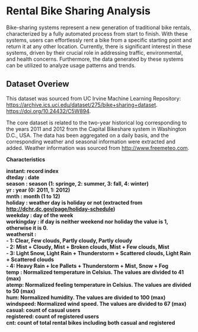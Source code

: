 # Rental Bike Sharing Analysis

Bike-sharing systems represent a new generation of traditional bike rentals, characterized by a fully automated process from start to finish. With these systems, users can effortlessly rent a bike from a specific starting point and return it at any other location. Currently, there is significant interest in these systems, driven by their crucial role in addressing traffic, environmental, and health concerns. Furthermore, the data generated by these systems can be utilized to analyze usage patterns and trends.

## Dataset Overiew

This dataset was sourced from UC Irvine Machine Learning Repository: https://archive.ics.uci.edu/dataset/275/bike+sharing+dataset. https://doi.org/10.24432/C5W894.

The core dataset is related to the two-year historical log corresponding to the years 2011 and 2012 from the Capital Bikeshare system in Washington D.C., USA. 
The data has been aggregated on a daily basis, and the corresponding weather and seasonal information were extracted and added. Weather information was sourced from http://www.freemeteo.com.

<b>Characteristics

instant: record index<br> 
dteday : date<br> 
season : season (1: springe, 2: summer, 3: fall, 4: winter)<br> 
yr : year (0: 2011, 1: 2012)<br> 
mnth : month (1 to 12)<br> 
holiday : weather day is holiday or not (extracted from http://dchr.dc.gov/page/holiday-schedule)<br> 
weekday : day of the week<br> 
workingday : if day is neither weekend nor holiday the value is 1, otherwise it is 0.<br> 
weathersit : <br> 
		- 1: Clear, Few clouds, Partly cloudy, Partly cloudy<br> 
		- 2: Mist + Cloudy, Mist + Broken clouds, Mist + Few clouds, Mist<br> 
		- 3: Light Snow, Light Rain + Thunderstorm + Scattered clouds, Light Rain + Scattered clouds<br> 
		- 4: Heavy Rain + Ice Pallets + Thunderstorm + Mist, Snow + Fog<br> 
temp : Normalized temperature in Celsius. The values are divided to 41 (max)<br> 
atemp: Normalized feeling temperature in Celsius. The values are divided to 50 (max)<br> 
hum: Normalized humidity. The values are divided to 100 (max)<br> 
windspeed: Normalized wind speed. The values are divided to 67 (max)<br> 
casual: count of casual users<br> 
registered: count of registered users<br> 
cnt: count of total rental bikes including both casual and registered<br> 

